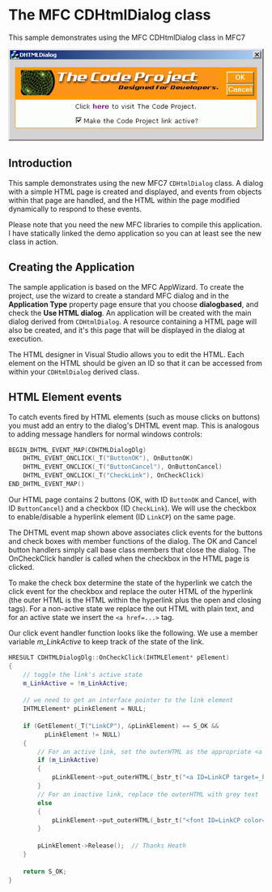 # The MFC CDHtmlDialog class

This sample demonstrates using the MFC CDHtmlDialog class in MFC7
<!-- Download Links -->




<!-- Article image -->

![](https://raw.githubusercontent.com/ChrisMaunder/dhtmldialog/master/docs/assets/dhtmldialog.gif)

<!-- Main HTML starts here -->

## Introduction

This sample demonstrates using the new MFC7 `CDHtmlDialog` class. A
dialog with a simple HTML page is created and displayed, and events
from objects within that page are handled, and the HTML within the
page modified dynamically to respond to these events.

Please note that you need the new MFC libraries to compile this application.
I have statically linked the demo application so you can at least see the new
class in action.

## Creating the Application

The sample application is based on the MFC AppWizard. To create the
project, use the wizard to create a standard MFC dialog and in the
**Application Type** property page ensure that you choose **dialogbased**, and check the **Use HTML dialog**. An application will be 
created with the main dialog derived from `CDHtmlDialog`. A resource
containing a HTML page will also be created, and it's this page 
that will be displayed in the dialog at execution.

The HTML designer in Visual Studio allows you to edit the HTML. Each
element on the HTML should be given an ID so that it can be accessed
from within your `CDHtmlDialog` derived class.

## HTML Element events

To catch events fired by HTML elements (such as mouse clicks on buttons)
you must add an entry to the dialog's DHTML event map. This is analogous
to adding message handlers for normal windows controls:

```cpp
BEGIN_DHTML_EVENT_MAP(CDHTMLDialogDlg)
    DHTML_EVENT_ONCLICK(_T("ButtonOK"), OnButtonOK)
    DHTML_EVENT_ONCLICK(_T("ButtonCancel"), OnButtonCancel)
    DHTML_EVENT_ONCLICK(_T("CheckLink"), OnCheckClick)
END_DHTML_EVENT_MAP()
```

Our HTML page contains 2 buttons (OK, with ID `ButtonOK` and Cancel, with ID `ButtonCancel`) and a checkbox (ID `CheckLink`). We will use the checkbox 
to enable/disable a hyperlink element (ID `LinkCP`) on the same page.

The DHTML event map shown above associates click events for the buttons
and check boxes with member functions of the dialog. The OK and Cancel
button handlers simply call base class members that close the dialog. The
OnCheckClick handler is called when the checkbox in the HTML page is clicked.

To make the check box determine the state of the hyperlink we catch the click
event for the checkbox and replace the outer HTML of the hyperlink (the outer 
HTML is the HTML within the hyperlink plus the open and closing tags). For 
a non-active state we replace the out HTML with plain text, and for an active
state we insert the `<a href=...>` tag.

Our click event handler function looks like the following. We use a member 
variable *m\_LinkActive* to keep track of the state of the link. 

```cpp
HRESULT CDHTMLDialogDlg::OnCheckClick(IHTMLElement* pElement)
{
    // toggle the link's active state
    m_LinkActive = !m_LinkActive;

    // we need to get an interface pointer to the link element
    IHTMLElement* pLinkElement = NULL;

    if (GetElement(_T("LinkCP"), &pLinkElement) == S_OK && 
          pLinkElement != NULL)
    {
        // For an active link, set the outerHTML as the appropriate <a ...> tag
        if (m_LinkActive)
        {
            pLinkElement->put_outerHTML(_bstr_t("<a ID=LinkCP target=_blank href='http://www.codeproject.com'>here</a>"));
        }
        // For an inactive link, replace the outerHTML with grey text
        else
        {
            pLinkElement->put_outerHTML(_bstr_t("<font ID=LinkCP color='#COCOCO'>here</font>"));
        }

        pLinkElement->Release();  // Thanks Heath
    }

    return S_OK;
}
```
